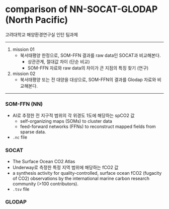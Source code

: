 # comparison of NN-SOCAT-GLODAP (North Pacific)
고려대학교 해양환경연구실 인턴 팀과제

***
1. mission 01
    - 북서태평양 한정으로, SOM-FFN 결과를 raw data인 SOCAT과 비교해본다.
        - 상관관계, 절대값 차이 (단순 비교)
        - SOM-FFN 자료와 raw data의 차이가 큰 지점의 특징 찾기 (연구)
2. mission 02
    - 북서태평양 또는 전 대양을 대상으로, SOM-FFN의 결과를 Glodap 자료와 비교해본다.

***
### SOM-FFN (NN)
- AI로 추정한 전 지구적 범위의 각 위경도 1도에 해당하는 spCO2 값
    - self-organizing maps (SOMs) to cluster data
    - feed-forward networks (FFNs) to reconstruct mapped fields from sparse data.
- `.nc` file

### SOCAT
- The Surface Ocean CO2 Atlas
- Underway로 측정한 특정 지역 범위에 해당하는 fCO2 값
- a synthesis activity for quality-controlled, surface ocean fCO2 (fugacity of CO2) observations by the international marine carbon research community (>100 contributors).
- `.tsv` file

### GLODAP